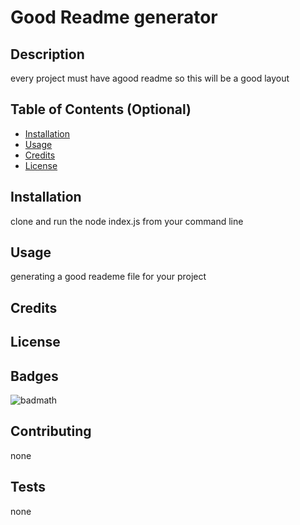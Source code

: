 # Good Readme generator
## Description
every project must have agood readme so this will be a good layout
## Table of Contents (Optional)
* [Installation](#installation)
* [Usage](#usage)
* [Credits](#credits)
* [License](#license)
## Installation
clone and run the node index.js from your command line
## Usage
generating a good reademe file for your project
## Credits
## License
## Badges
![badmath](https://img.shields.io/github/languages/top/nielsenjared/badmath)
## Contributing 
none
## Tests
none
